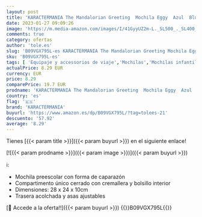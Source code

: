 ```yaml
---
layout: post
title: 'KARACTERMANIA The Mandalorian Greeting  Mochila Eggy  Azul  Blue '
date: 2023-01-27 09:09:26
image: 'https://m.media-amazon.com/images/I/41GyyUZ2m-L._SL500_._SL400_.jpg'
comments: true
category: ofertas
author: 'tole.es'
slug: 'B09VGX795L-es KARACTERMANIA The Mandalorian Greeting Mochila Eggy Azul Blue'
sku: 'B09VGX795L-es'
tags: [ 'Equipaje y accessorios de viaje','Mochilas','Mochilas infantiles','Moda','karactermania','mochila','🇪🇸', ]
actualPrice: 8.29 EUR
currency: EUR
price: 8.29
comparePrice: 19.7 EUR
prodname: 'KARACTERMANIA The Mandalorian Greeting  Mochila Eggy  Azul  Blue '
country: 'es'
flag: '🇪🇸'
brand: 'KARACTERMANIA'
buyurl: 'https://www.amazon.es/dp/B09VGX795L/?tag=tolees-21'
descuento: '57.92'
average: '8.29'
---
```


Tienes [{{< param title >}}]({{< param buyurl >}}) en el siguiente enlace!

[![{{< param prodname >}}]({{< param image >}})]({{< param buyurl >}})

ℹ️:

- Mochila preescolar con forma de caparazón
- Compartimento único cerrado con cremallera y bolsillo interior
- Dimensiones: 28 x 24 x 10cm
- Trasera acolchada y asas ajustables

[🛒 Accede a la oferta!!]({{< param buyurl >}})
{{<world>}}B09VGX795L{{</world>}}
